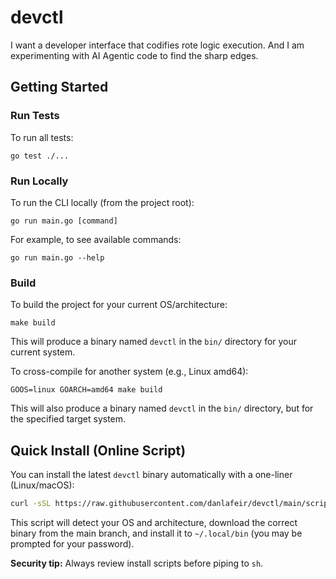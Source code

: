 # devctl

I want a developer interface that codifies rote logic execution. And I am experimenting with AI Agentic code to find the sharp edges.

## Getting Started

### Run Tests

To run all tests:

```
go test ./...
```

### Run Locally

To run the CLI locally (from the project root):

```
go run main.go [command]
```

For example, to see available commands:

```
go run main.go --help
```

### Build

To build the project for your current OS/architecture:

```
make build
```

This will produce a binary named `devctl` in the `bin/` directory for your current system.

To cross-compile for another system (e.g., Linux amd64):

```
GOOS=linux GOARCH=amd64 make build
```

This will also produce a binary named `devctl` in the `bin/` directory, but for the specified target system.

## Quick Install (Online Script)

You can install the latest `devctl` binary automatically with a one-liner (Linux/macOS):

```sh
curl -sSL https://raw.githubusercontent.com/danlafeir/devctl/main/scripts/install.sh | sh
```

This script will detect your OS and architecture, download the correct binary from the main branch, and install it to `~/.local/bin` (you may be prompted for your password).

**Security tip:** Always review install scripts before piping to `sh`.